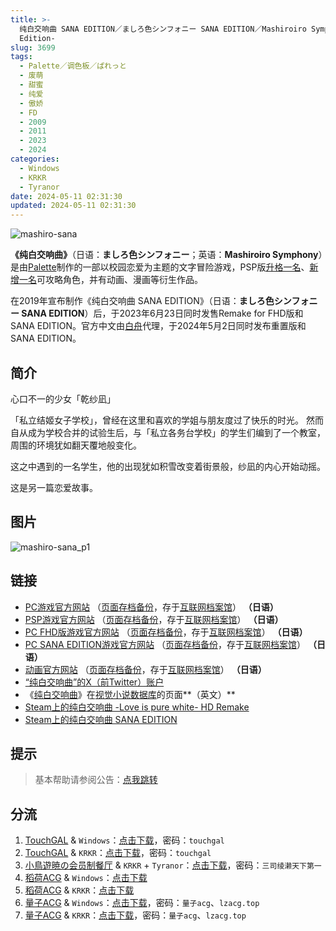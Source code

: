 ```yaml
---
title: >-
  纯白交响曲 SANA EDITION／ましろ色シンフォニー SANA EDITION／Mashiroiro Symphony HD -Sana
  Edition-
slug: 3699
tags:
  - Palette／调色板／ぱれっと
  - 废萌
  - 甜蜜
  - 纯爱
  - 傲娇
  - FD
  - 2009
  - 2011
  - 2023
  - 2024
categories:
  - Windows
  - KRKR
  - Tyranor
date: 2024-05-11 02:31:30
updated: 2024-05-11 02:31:30
---
```


![mashiro-sana](https://static.saop.cc/vns/img/mashiro-sana.webp)

**《纯白交响曲》**（日语：**ましろ色シンフォニー**；英语：**Mashiroiro Symphony**）是由[Palette](https://zh.moegirl.org.cn/Palette(游戏公司))制作的一部以校园恋爱为主题的文字冒险游戏，PSP版[升格一名](https://zh.moegirl.org.cn/乾纱凪)、[新增一名](https://zh.moegirl.org.cn/小野宫结月)可攻略角色，并有动画、漫画等衍生作品。

在2019年宣布制作《纯白交响曲 SANA EDITION》（日语：**ましろ色シンフォニー SANA EDITION**）后，于2023年6月23日同时发售Remake for FHD版和SANA EDITION。官方中文由[白舟](https://zh.moegirl.org.cn/Shiravune)代理，于2024年5月2日同时发布重置版和SANA EDITION。

<!-- more -->

## 简介

心口不一的少女「乾纱凪」

「私立结姬女子学校」，曾经在这里和喜欢的学姐与朋友度过了快乐的时光。
然而自从成为学校合并的试验生后，与「私立各务台学校」的学生们编到了一个教室，周围的环境犹如翻天覆地般变化。

这之中遇到的一名学生，他的出现犹如积雪改变着街景般，纱凪的内心开始动摇。

这是另一篇恋爱故事。

## 图片

![mashiro-sana_p1](https://static.saop.cc/vns/img/mashiro-sana_p1.webp)

## 链接

- [PC游戏官方网站](http://www.clearrave.co.jp/product/mashiro/index.html) （[页面存档备份](https://web.archive.org/web/20140911221022/http://www.clearrave.co.jp/product/mashiro/index.html)，存于[互联网档案馆](https://zh.wikipedia.org/wiki/互联网档案馆)） **（日语）**
- [PSP游戏官方网站](http://www.comfort-soft.jp/products/mashiro/#top) （[页面存档备份](https://web.archive.org/web/20210105070118/http://www.comfort-soft.jp/products/mashiro/#top)，存于[互联网档案馆](https://zh.wikipedia.org/wiki/互联网档案馆)） **（日语）**
- [PC FHD版游戏官方网站](https://palette.clearrave.co.jp/product/mashiro-project/mashiro/) （[页面存档备份](https://web.archive.org/web/20221025200059/https://palette.clearrave.co.jp/product/mashiro-project/mashiro/)，存于[互联网档案馆](https://zh.wikipedia.org/wiki/互联网档案馆)） **（日语）**
- [PC SANA EDITION游戏官方网站](https://palette.clearrave.co.jp/product/mashiro-project/sana/) （[页面存档备份](https://web.archive.org/web/20220908072152/https://palette.clearrave.co.jp/product/mashiro-project/sana/)，存于[互联网档案馆](https://zh.wikipedia.org/wiki/互联网档案馆)） **（日语）**
- [动画官方网站](http://www.mashiro.tv/) （[页面存档备份](https://web.archive.org/web/20210404135140/http://www.mashiro.tv/)，存于[互联网档案馆](https://zh.wikipedia.org/wiki/互联网档案馆)） **（日语）**
- [“纯白交响曲”的X（前Twitter）账户](https://twitter.com/mashiro_nukobu)
- 《[纯白交响曲](https://vndb.org/v1552)》在[视觉小说数据库](https://zh.wikipedia.org/wiki/視覺小說數據庫)的页面**（英文）**
- [Steam上的纯白交响曲 -Love is pure white- HD Remake](https://store.steampowered.com/app/2737970/_Love_is_pure_white_HD_Remake/)
- [Steam上的纯白交响曲 SANA EDITION](https://store.steampowered.com/app/2737980/_SANA_EDITION/)

## 提示

> 基本帮助请参阅公告：[点我跳转](/p/announcement/)

## 分流

1. [TouchGAL](https://www.touchgal.io/) & `Windows`：[点击下载](https://pan.touchgal.net/s/3wbQC7)，密码：`touchgal`
2. [TouchGAL](https://www.touchgal.io/) & `KRKR`：[点击下载](https://pan.touchgal.net/s/0v8GSg)，密码：`touchgal`
3. [小鳥遊暁の会员制餐厅](https://t-satoru.top/) & `KRKR` + `Tyranor`：[点击下载](https://pan.t-satoru.top/ode5/Galgames/%E3%80%90%E8%87%AA%E5%B0%81%E5%8C%85%E3%80%91%E5%8E%9F%E5%88%9B%E4%BD%9C%E5%93%81/%E7%BA%AF%E7%99%BD%E4%BA%A4%E5%93%8D%E6%9B%B2)，密码：`三司绫濑天下第一`
4. [稻荷ACG](https://amoebi.com/) & `Windows`：[点击下载](https://sakustar.top/art/11069)
5. [稻荷ACG](https://amoebi.com/) & `KRKR`：[点击下载](https://sakustar.top/art/12863)
6. [量子ACG](https://lzacg.org/) & `Windows`：[点击下载](https://lzacg.org/7080)，密码：`量子acg`、`lzacg.top`
7. [量子ACG](https://lzacg.org/) & `KRKR`：[点击下载](https://lzacg.org/7146)，密码：`量子acg`、`lzacg.top`

